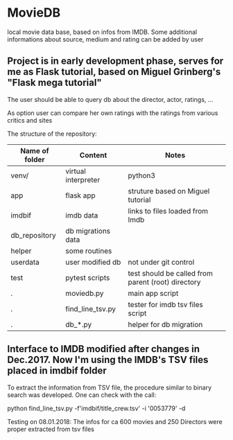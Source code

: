 # MovieDB
local movie data base, based on infos from IMDB. 
Some additional informations about source, medium and rating can be added by user

## Project is in early development phase, serves for me as Flask tutorial, based on Miguel Grinberg's "Flask mega tutorial" 

The user should be able to query db about the director, actor, ratings, ...

As option user can compare her own ratings with the ratings from various critics and sites

The structure of the repository:

| Name of folder | Content | Notes |
| ---- | ---- | ---- |
| venv/ | virtual interpreter | python3 |
| app | flask app | struture based on Miguel tutorial |
| imdbif | imdb data | links to files loaded from Imdb |
| db_repository | db migrations data |  |
| helper | some routines |  |
| userdata | user modified db | not under git control |
| test | pytest scripts | test should be called from parent (root) directory | 
| . | moviedb.py | main app script |
| . | find_line_tsv.py | tester for imdb tsv files script |
| . | db_*.py | helper for db migration |

## Interface to IMDB modified after changes in Dec.2017. Now I'm using the IMDB's TSV files placed in imdbif folder

To extract the information from TSV file, the procedure similar to binary search was developed. 
One can check with the call:

python find_line_tsv.py -f'imdbif/title_crew.tsv' -i '0053779'  -d

Testing on 08.01.2018: The infos for ca 600 movies and 250 Directors were proper extracted from tsv files
